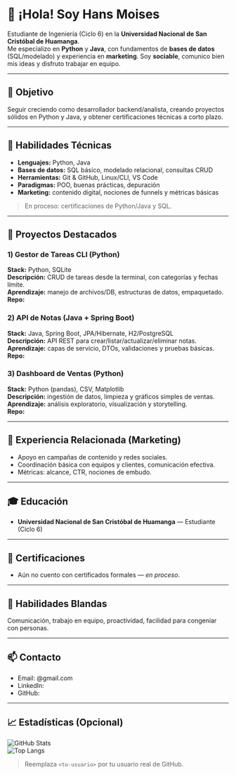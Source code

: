 # 👋 ¡Hola! Soy Hans Moises

Estudiante de Ingeniería (Ciclo 6) en la **Universidad Nacional de San Cristóbal de Huamanga**.  
Me especializo en **Python** y **Java**, con fundamentos de **bases de datos** (SQL/modelado) y experiencia en **marketing**. Soy **sociable**, comunico bien mis ideas y disfruto trabajar en equipo.

---

## 🎯 Objetivo
Seguir creciendo como desarrollador backend/analista, creando proyectos sólidos en Python y Java, y obtener certificaciones técnicas a corto plazo.

---

## 🧰 Habilidades Técnicas

- **Lenguajes:** Python, Java  
- **Bases de datos:** SQL básico, modelado relacional, consultas CRUD  
- **Herramientas:** Git & GitHub, Linux/CLI, VS Code  
- **Paradigmas:** POO, buenas prácticas, depuración  
- **Marketing:** contenido digital, nociones de funnels y métricas básicas

> En proceso: certificaciones de Python/Java y SQL.

---

## 🚀 Proyectos Destacados

### 1) Gestor de Tareas CLI (Python)
**Stack:** Python, SQLite  
**Descripción:** CRUD de tareas desde la terminal, con categorías y fechas límite.  
**Aprendizaje:** manejo de archivos/DB, estructuras de datos, empaquetado.  
**Repo:** <enlace-al-repositorio>

### 2) API de Notas (Java + Spring Boot)
**Stack:** Java, Spring Boot, JPA/Hibernate, H2/PostgreSQL  
**Descripción:** API REST para crear/listar/actualizar/eliminar notas.  
**Aprendizaje:** capas de servicio, DTOs, validaciones y pruebas básicas.  
**Repo:** <enlace-al-repositorio>

### 3) Dashboard de Ventas (Python)
**Stack:** Python (pandas), CSV, Matplotlib  
**Descripción:** ingestión de datos, limpieza y gráficos simples de ventas.  
**Aprendizaje:** análisis exploratorio, visualización y storytelling.  
**Repo:** <enlace-al-repositorio>

---

## 💼 Experiencia Relacionada (Marketing)
- Apoyo en campañas de contenido y redes sociales.  
- Coordinación básica con equipos y clientes, comunicación efectiva.  
- Métricas: alcance, CTR, nociones de embudo.

---

## 🎓 Educación
- **Universidad Nacional de San Cristóbal de Huamanga** — Estudiante (Ciclo 6)

---

## 📜 Certificaciones
- Aún no cuento con certificados formales — *en proceso*.

---

## 🤝 Habilidades Blandas
Comunicación, trabajo en equipo, proactividad, facilidad para congeniar con personas.

---

## 📫 Contacto
- Email: <garygarciamoises>@gmail.com  
- LinkedIn: <tu-linkedin>  
- GitHub: <Hans Moises>

---

## 📈 Estadísticas (Opcional)

![GitHub Stats](https://github-readme-stats.vercel.app/api?username=<tu-usuario>&show_icons=true)  
![Top Langs](https://github-readme-stats.vercel.app/api/top-langs/?username=<tu-usuario>&layout=compact)

> Reemplaza `<tu-usuario>` por tu usuario real de GitHub.
